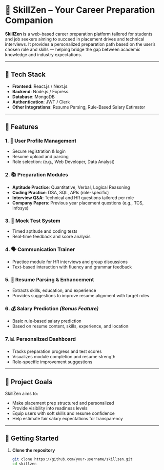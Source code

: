 # 🚀 SkillZen – Your Career Preparation Companion

**SkillZen** is a web-based career preparation platform tailored for students and job seekers aiming to succeed in placement drives and technical interviews. It provides a personalized preparation path based on the user’s chosen role and skills — helping bridge the gap between academic knowledge and industry expectations.

---

## 🔧 Tech Stack

- **Frontend**: React.js / Next.js  
- **Backend**: Node.js / Express  
- **Database**: MongoDB  
- **Authentication**: JWT / Clerk  
- **Other Integrations**: Resume Parsing, Rule-Based Salary Estimator

---

## 🎯 Features

### 1. 👤 User Profile Management
- Secure registration & login
- Resume upload and parsing
- Role selection: (e.g., Web Developer, Data Analyst)

### 2. 📚 Preparation Modules
- **Aptitude Practice**: Quantitative, Verbal, Logical Reasoning
- **Coding Practice**: DSA, SQL, APIs (role-specific)
- **Interview Q&A**: Technical and HR questions tailored per role
- **Company Papers**: Previous year placement questions (e.g., TCS, Infosys)

### 3. 🧪 Mock Test System
- Timed aptitude and coding tests
- Real-time feedback and score analysis

### 4. 🗣️ Communication Trainer
- Practice module for HR interviews and group discussions
- Text-based interaction with fluency and grammar feedback

### 5. 📄 Resume Parsing & Enhancement
- Extracts skills, education, and experience
- Provides suggestions to improve resume alignment with target roles

### 6. 💰 Salary Prediction *(Bonus Feature)*
- Basic rule-based salary prediction
- Based on resume content, skills, experience, and location

### 7. 📊 Personalized Dashboard
- Tracks preparation progress and test scores
- Visualizes module completion and resume strength
- Role-specific improvement suggestions

---

## 📌 Project Goals

SkillZen aims to:
- Make placement prep structured and personalized
- Provide visibility into readiness levels
- Equip users with soft skills and resume confidence
- Help estimate fair salary expectations for transparency

---


## 🚀 Getting Started

1. **Clone the repository**
   ```bash
   git clone https://github.com/your-username/skillzen.git
   cd skillzen
   
